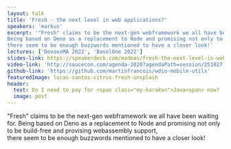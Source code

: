 ```yaml
---
layout: talk
title: 'Fresh - the next level in web applications?'
speakers: 'markus'
excerpt: '"Fresh" claims to be the next-gen webframework we all have been waiting for.
Being based on Deno as a replacement to Node and promising not only to be build-free and provising webassembly support,   
there seem to be enough buzzwords mentioned to have a closer look!'
lectures: ['DevoxxMA 2022', 'BaselOne 2022']
slides-link: https://speakerdeck.com/madmas/fresh-the-next-level-in-web-applications
video-link: 'http://saucecon.com/agenda-2020?agendaPath=session/251027'
github-link: 'https://github.com/martinfrancois/wdio-mobile-utils'
featuredImage: lucas-santos-citrus-fresh-unsplash
header:
  text: Do I need to pay for <span class="my-karakun">Java<span> now?
  image: post
---
```


"Fresh" claims to be the next-gen webframework we all have been waiting for.
Being based on Deno as a replacement to Node and promising not only to be build-free and provising webassembly support,   
there seem to be enough buzzwords mentioned to have a closer look!
